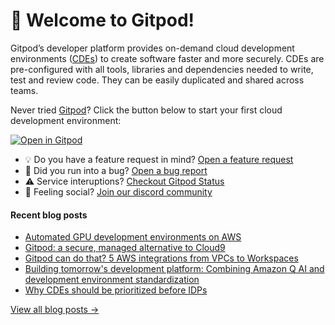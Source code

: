 # 👋 Welcome to Gitpod!

Gitpod’s developer platform provides on-demand cloud development environments ([CDEs](https://www.gitpod.io/cde)) to create software faster and more securely. CDEs are pre-configured with all tools, libraries and dependencies needed to write, test and review code. They can be easily duplicated and shared across teams.

Never tried [Gitpod](https://www.gitpod.io/)? Click the button below to start your first cloud development environment:

[![Open in Gitpod](https://gitpod.io/button/open-in-gitpod.svg)](https://gitpod.new)

* 💡 Do you have a feature request in mind? [Open a feature request](https://github.com/gitpod-io/gitpod/issues/new?assignees=&labels=&template=feature_request.md&title=)
* 🐛 Did you run into a bug? [Open a bug report](https://github.com/gitpod-io/gitpod/issues/new?assignees=&labels=bug&template=bug_report.yml)
* ⚠️ Service interuptions? [Checkout Gitpod Status](https://gitpodstatus.com/)
* 🦩 Feeling social? [Join our discord community](https://www.gitpod.io/chat)

#### Recent blog posts

<!--START_SECTION:feed-->
* [Automated GPU development environments on AWS](https://www.gitpod.io/blog/gpu-dev-environments-on-aws)
* [Gitpod: a secure, managed alternative to Cloud9](https://www.gitpod.io/blog/gitpod-a-secure-managed-alternative-to-cloud9)
* [Gitpod can do that? 5 AWS integrations from VPCs to Workspaces](https://www.gitpod.io/blog/gitpod-aws-integrations)
* [Building tomorrow's development platform: Combining Amazon Q AI and development environment standardization](https://www.gitpod.io/blog/amazon-q-gitpod)
* [Why CDEs should be prioritized before IDPs](https://www.gitpod.io/blog/why-cdes-should-be-prioritized-before-idps)
<!--END_SECTION:feed-->

[View all blog posts &rarr;](https://www.gitpod.io/blog)

